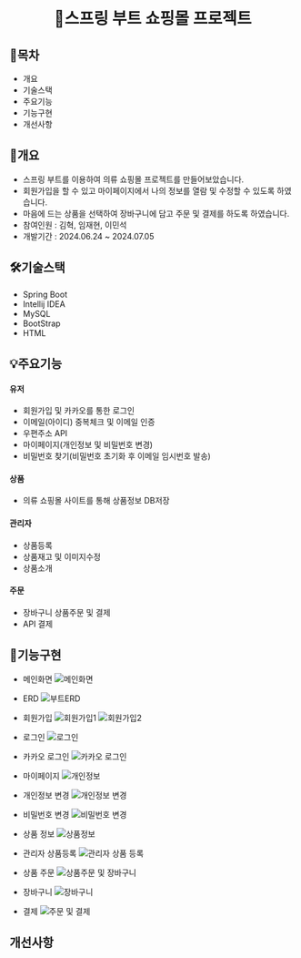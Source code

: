 <div align="center">
  <h1>👔스프링 부트 쇼핑몰 프로젝트</h1>
</div>



## 📌목차
- 개요
- 기술스택
- 주요기능
- 기능구현
- 개선사항

## 🚩개요
- 스프링 부트를 이용하여 의류 쇼핑몰 프로젝트를 만들어보았습니다.
- 회원가입을 할 수 있고 마이페이지에서 나의 정보를 열람 및 수정할 수 있도록 하였습니다.
- 마음에 드는 상품을 선택하여 장바구니에 담고 주문 및 결제를 하도록 하였습니다.
- 참여인원 : 김혁, 임재현, 이민석
- 개발기간 : 2024.06.24 ~ 2024.07.05

## 🛠️기술스택
- Spring Boot
- Intellij IDEA
- MySQL
- BootStrap
- HTML

## 💡주요기능
#### 유저
- 회원가입 및 카카오를 통한 로그인
- 이메일(아이디) 중복체크 및 이메일 인증
- 우편주소 API
- 마이페이지(개인정보 및 비밀번호 변경)
- 비밀번호 찾기(비밀번호 초기화 후 이메일 임시번호 발송)

#### 상품
- 의류 쇼핑몰 사이트를 통해 상품정보 DB저장

#### 관리자
- 상품등록
- 상품재고 및 이미지수정
- 상품소개

#### 주문
- 장바구니 상품주문 및 결제
- API 결제

## 🌈기능구현
- 메인화면
![메인화면](https://github.com/user-attachments/assets/f86d0ff3-c8b8-400c-b409-78a0308f2306)

- ERD
![부트ERD](https://github.com/user-attachments/assets/1fb3e15c-86bc-45c2-945b-2598540927b2)

- 회원가입
![회원가입1](https://github.com/user-attachments/assets/456e4fdd-c3c2-4a42-80f7-b7aff3298d53)
![회원가입2](https://github.com/user-attachments/assets/5c64cc39-fe99-4172-9c35-7d1dc80d23e0)

- 로그인
![로그인](https://github.com/user-attachments/assets/4e1e555f-b6a0-44da-8695-4fe7d62dadc5)

- 카카오 로그인
![카카오 로그인](https://github.com/user-attachments/assets/49e4828f-9e39-4253-9732-b27315bb2d0a)

- 마이페이지
![개인정보](https://github.com/user-attachments/assets/dabc3aaf-8760-413b-889a-282c204ee791)

- 개인정보 변경
![개인정보 변경](https://github.com/user-attachments/assets/b4442656-3fe9-4e52-aa93-7ab2ded429ab)

- 비밀번호 변경
![비밀번호 변경](https://github.com/user-attachments/assets/d837f0ba-21c3-41e9-b0a1-7cc0ad922779)

- 상품 정보
![상품정보](https://github.com/user-attachments/assets/d0a485db-a34d-4ad1-a0a5-3fb108485a73)

- 관리자 상품등록
![관리자 상품 등록](https://github.com/user-attachments/assets/894defb2-85b3-47ec-bf62-3a074d64a8a7)

- 상품 주문
![상품주문 및 장바구니](https://github.com/user-attachments/assets/eb4a1f65-5352-47e3-bd64-53ba8eb55e15)

- 장바구니
![장바구니](https://github.com/user-attachments/assets/4de4166d-c85e-416c-a9fd-36774f26f0a0)

- 결제
![주문 및 결제](https://github.com/user-attachments/assets/c902b34e-6034-406e-b8db-08cd33f81195)


## 개선사항
